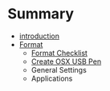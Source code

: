 # Summary

* [introduction](README.md)
* [Format](apendix.md)
   * [Format Checklist](format_checklist.md)
   * [Create OSX USB Pen](create_osx_usb_pen.md)
   * General Settings
   * Applications

